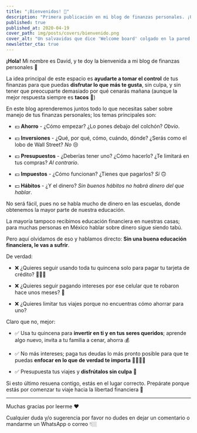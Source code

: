 ```yaml
---
title: "¡Bienvenidos! 👋"
description: "Primera publicación en mi blog de finanzas personales. ¡Únete a mí y emprendamos juntos el camino hacia la libertad financiera! 💰"
published: true
published_at: 2020-04-19
cover_path: img/posts/covers/bienvenido.png
cover_alt: "Un salvavidas que dice 'Welcome board' colgado en la pared."
newsletter_cta: true
---
```


**¡Hola!** Mi nombre es David, y te doy la bienvenida a mi blog de finanzas personales 🤑

La idea principal de este espacio es **ayudarte a tomar el control** de tus finanzas para que puedas **disfrutar lo que más te gusta**, sin culpa, y sin tener que preocuparte demasiado por qué cenarás mañana (aunque la mejor respuesta siempre es **tacos** 🌮)

En este blog aprenderemos juntos todo lo que necesitas saber sobre manejo de tus finanzas personales; los temas principales son:

- 💵 **Ahorro** - ¿Cómo empezar? ¿Lo pones debajo del colchón? *Obvio*.

- 💵 **Inversiones** - ¿Qué, por qué, cómo, cuándo, dónde? ¿Serás como el lobo de Wall Street? *No* 😒

- 💵 **Presupuestos** - ¿Deberías tener uno? ¿Cómo hacerlo? ¿Te limitará en tus compras? *Al contrario*.

- 💵 **Impuestos** -  ¿Cómo funcionan? ¿Tienes que pagarlos? *Sí* 🙃

- 💵 **Hábitos** - ¿Y el dinero? *Sin buenos hábitos no habrá dinero del que hablar*.

No será fácil, pues no se habla mucho de dinero en las escuelas, donde obtenemos la mayor parte de nuestra educación.

La mayoría tampoco recibimos educación financiera en nuestras casas; para muchas personas en México hablar sobre dinero sigue siendo tabú.

Pero aquí olvidamos de eso y hablamos directo: **Sin una buena educación financiera, le vas a sufrir**.

De verdad:

- ❌ ¿Quieres seguir usando toda tu quincena solo para pagar tu tarjeta de crédito? 🙅🏻‍♂️

- ❌ ¿Quieres seguir pagando intereses por ese celular que te robaron hace unos meses? 😤

- ❌ ¿Quieres limitar tus viajes porque no encuentras cómo ahorrar para uno?

Claro que no, mejor:

- ✅ Usa tu quincena para **invertir en ti y en tus seres queridos**; aprende algo nuevo, invita a tu familia a cenar, ahorra 💰

- ✅ No más intereses; paga tus deudas lo más pronto posible para que te puedas **enfocar en lo que de verdad te importa** 👨‍👩‍👧‍👦

- ✅ Presupuesta tus viajes y **disfrútalos sin culpa** 🛫

Si esto último resuena contigo, estás en el lugar correcto. Prepárate porque estás por comenzar tu viaje hacia la libertad financiera 🤩

***

Muchas gracias por leerme ❤️

Cualquier duda y/o sugerencia por favor no dudes en dejar un comentario o mandarme un WhatsApp o correo 👇🏼
